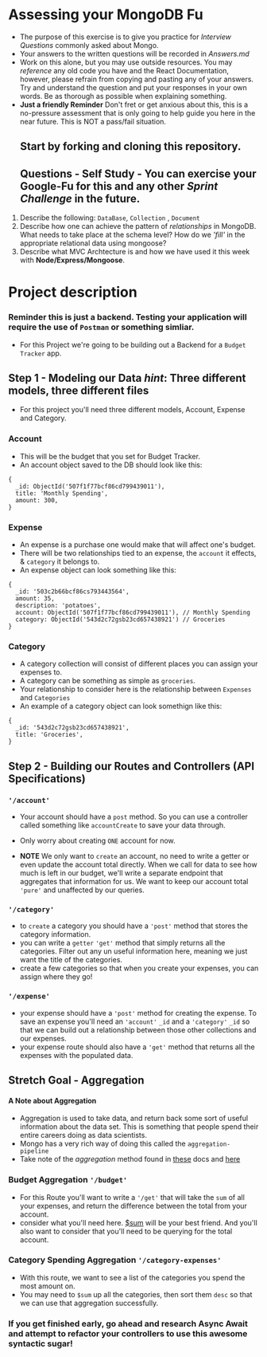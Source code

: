 # Assessing your MongoDB Fu

* The purpose of this exercise is to give you practice for _Interview
  Questions_ commonly asked about Mongo.
* Your answers to the written questions will be recorded in _Answers.md_
* Work on this alone, but you may use outside resources. You may
  _reference_ any old code you have and the React Documentation, however,
  please refrain from copying and pasting any of your answers. Try and
  understand the question and put your responses in your own words. Be as
  thorough as possible when explaining something.
* **Just a friendly Reminder** Don't fret or get anxious about this, this is a
  no-pressure assessment that is only going to help guide you here in the near
  future. This is NOT a pass/fail situation.
  ## Start by forking and cloning this repository.
  ## Questions - Self Study - You can exercise your Google-Fu for this and any other _Sprint Challenge_ in the future.

1. Describe the following: `DataBase`, `Collection` , `Document`
1. Describe how one can achieve the pattern of _relationships_ in MongoDB. What
   needs to take place at the schema level? How do we _'fill'_ in the
   appropriate relational data using mongoose?
1. Describe what MVC Archtecture is and how we have used it this week with
   **Node/Express/Mongoose**.

# Project description

### Reminder this is just a backend. Testing your application will require the use of `Postman` or something simliar.

* For this Project we're going to be building out a Backend for a `Budget
  Tracker` app.

## Step 1 - Modeling our Data _hint_: **Three different models, three different files**

* For this project you'll need three different models, Account, Expense and
  Category.

### **Account**

* This will be the budget that you set for Budget Tracker.
* An account object saved to the DB should look like this:

```
{
  _id: ObjectId('507f1f77bcf86cd799439011'),
  title: 'Monthly Spending',
  amount: 300,
}
```

### **Expense**

* An expense is a purchase one would make that will affect one's budget.
* There will be two relationships tied to an expense, the `account` it effects,
  & `category` it belongs to.
* An expense object can look something like this:

```
{
  _id: '503c2b66bcf86cs793443564',
  amount: 35,
  description: 'potatoes',
  account: ObjectId('507f1f77bcf86cd799439011'), // Monthly Spending
  category: ObjectId('543d2c72gsb23cd657438921') // Groceries
}
```

### **Category**

* A category collection will consist of different places you can assign your
  expenses to.
* A category can be something as simple as `groceries`.
* Your relationship to consider here is the relationship between `Expenses` and
  `Categories`
* An example of a category object can look somethign like this:

```
{
  _id: '543d2c72gsb23cd657438921',
  title: 'Groceries',
}
```

## Step 2 - Building our Routes and Controllers (API Specifications)

### `'/account'`

* Your account should have a `post` method. So you can use a controller called
  something like `accountCreate` to save your data through.
* Only worry about creating `ONE` account for now.

* **NOTE** We only want to `create` an account, no need to write a getter or
  even update the account total directly. When we call for data to see how much
  is left in our budget, we'll write a separate endpoint that aggregates that
  information for us. We want to keep our account total `'pure'` and unaffected
  by our queries.

### `'/category'`

* to `create` a category you should have a `'post'` method that stores the
  category information.
* you can write a `getter` `'get'` method that simply returns all the
  categories. Filter out any un useful information here, meaning we just want
  the title of the categories.
* create a few categories so that when you create your expenses, you can assign
  where they go!

### `'/expense'`

* your expense should have a `'post'` method for creating the expense. To save
  an expense you'll need an `'account'` `_id` and a `'category'` `_id` so that
  we can build out a relationship between those other collections and our
  expenses.
* your expense route should also have a `'get'` method that returns all the
  expenses with the populated data.

## Stretch Goal - Aggregation

#### A Note about Aggregation

* Aggregation is used to take data, and return back some sort of useful
  information about the data set. This is something that people spend their
  entire careers doing as data scientists.
* Mongo has a very rich way of doing this called the `aggregation-pipeline`
* Take note of the _aggregation_ method found in
  [these](https://www.tutorialspoint.com/mongodb/mongodb_aggregation.htm) docs
  and [here](https://docs.mongodb.com/manual/reference/operator/aggregation/)

### Budget Aggregation `'/budget'`

* For this Route you'll want to write a `'/get'` that will take the `sum` of all
  your expenses, and return the difference between the total from your account.
* consider what you'll need here.
  [$sum](https://docs.mongodb.com/manual/reference/operator/aggregation/sum/)
  will be your best friend. And you'll also want to consider that you'll need to
  be querying for the total account.

### Category Spending Aggregation `'/category-expenses'`

* With this route, we want to see a list of the categories you spend the most
  amount on.
* You may need to `$sum` up all the categories, then sort them `desc` so that we
  can use that aggregation successfully.

### If you get finished early, go ahead and research Async Await and attempt to refactor your controllers to use this awesome syntactic sugar!
